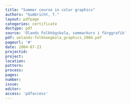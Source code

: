 ```yaml
---
title: "Summer course in color graphics"
authors: "Gumbricht, T."
layout: pdfpage
categories: certificate
doctype: pdf
source: 'Ölands Folkhögskola, sommarkurs i färggrafik'
pdf: oelands-folkhoegkola_graphics_2004.pdf
pageurl: '#'
date: 2004-07-23
projectid:
project:
location:
pattern:
process:
pages:
number:
issue:
editor:
access: 'pdfaccess'
---
```

